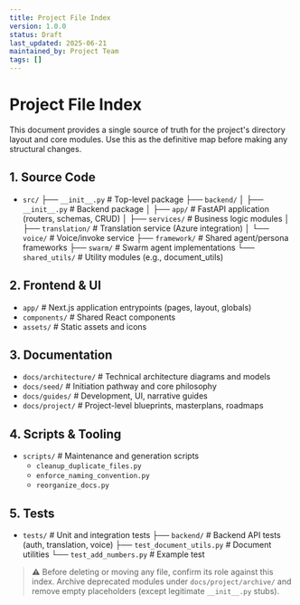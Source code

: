 ```yaml
---
title: Project File Index
version: 1.0.0
status: Draft
last_updated: 2025-06-21
maintained_by: Project Team
tags: []
---
```


# Project File Index

This document provides a single source of truth for the project's directory layout and core modules. Use this as the definitive map before making any structural changes.

## 1. Source Code

- `src/`
  ├── `__init__.py`            # Top-level package
  ├── `backend/`
  │   ├── `__init__.py`        # Backend package
  │   ├── `app/`               # FastAPI application (routers, schemas, CRUD)
  │   ├── `services/`          # Business logic modules
  │   ├── `translation/`       # Translation service (Azure integration)
  │   └── `voice/`             # Voice/invoke service
  ├── `framework/`             # Shared agent/persona frameworks
  ├── `swarm/`                 # Swarm agent implementations
  └── `shared_utils/`          # Utility modules (e.g., document_utils)

## 2. Frontend & UI

- `app/`                      # Next.js application entrypoints (pages, layout, globals)
- `components/`               # Shared React components
- `assets/`                   # Static assets and icons

## 3. Documentation

- `docs/architecture/`        # Technical architecture diagrams and models
- `docs/seed/`                # Initiation pathway and core philosophy
- `docs/guides/`              # Development, UI, narrative guides
- `docs/project/`             # Project-level blueprints, masterplans, roadmaps

## 4. Scripts & Tooling

- `scripts/`                  # Maintenance and generation scripts
  - `cleanup_duplicate_files.py`
  - `enforce_naming_convention.py`
  - `reorganize_docs.py`

## 5. Tests

- `tests/`                    # Unit and integration tests
  ├── `backend/`              # Backend API tests (auth, translation, voice)
  ├── `test_document_utils.py` # Document utilities
  └── `test_add_numbers.py`    # Example test

> ⚠️ Before deleting or moving any file, confirm its role against this index. Archive deprecated modules under `docs/project/archive/` and remove empty placeholders (except legitimate `__init__.py` stubs).

